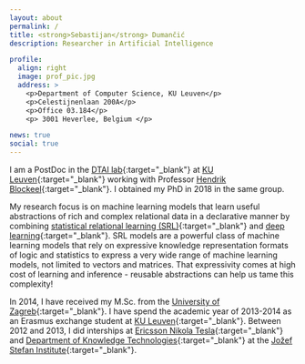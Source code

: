 ```yaml
---
layout: about
permalink: /
title: <strong>Sebastijan</strong> Dumančić
description: Researcher in Artificial Intelligence

profile:
  align: right
  image: prof_pic.jpg
  address: >
    <p>Department of Computer Science, KU Leuven</p>
    <p>Celestijnenlaan 200A</p>
    <p>Office 03.184</p>
    <p> 3001 Heverlee, Belgium </p>

news: true
social: true
---
```



I am a PostDoc in the [DTAI lab](http://dtai.cs.kuleuven.be/){:target="\_blank"} at [KU Leuven](http://www.kuleuven.be){:target="\_blank"} working with Professor [Hendrik Blockeel](http://people.cs.kuleuven.be/~hendrik.blockeel/){:target="\_blank"}.
I obtained my PhD in 2018 in the same group.

My research focus is on machine learning models that learn useful abstractions of rich and complex relational data in a declarative manner by combining [statistical relational learning (SRL)](http://www.cs.umd.edu/srl-book){:target="\_blank"} and [deep learning](http://deeplearning.net/){:target="\_blank"}. SRL models are a powerful class of machine learning models that rely on expressive knowledge representation formats of logic and statistics to express a very wide range of machine learning models, not limited to vectors and matrices. That expressivity comes at high cost of learning and inference - reusable abstractions can help us tame this complexity!

In 2014, I have received my M.Sc. from the [University of Zagreb](http://www.fer.unizg.hr/){:target="\_blank"}.
I have spend the academic year of 2013-2014 as an Erasmus exchange student at [KU Leuven](http://www.kuleuven.be){:target="\_blank"}.
Between 2012 and 2013, I did interships at [Ericsson Nikola Tesla](http://www.ericsson.hr/homepage){:target="\_blank"} and [Department of Knowledge Technologies](http://kt.ijs.si/){:target="\_blank"} at the [Jožef Stefan Institute](https://www.ijs.si/ijsw){:target="\_blank"}.


